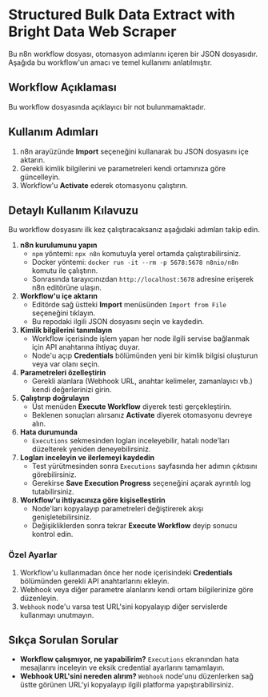 # Structured Bulk Data Extract with Bright Data Web Scraper

Bu n8n workflow dosyası, otomasyon adımlarını içeren bir JSON dosyasıdır.
Aşağıda bu workflow'un amacı ve temel kullanımı anlatılmıştır.

## Workflow Açıklaması
Bu workflow dosyasında açıklayıcı bir not bulunmamaktadır.

## Kullanım Adımları
1. n8n arayüzünde **Import** seçeneğini kullanarak bu JSON dosyasını içe aktarın.
2. Gerekli kimlik bilgilerini ve parametreleri kendi ortamınıza göre güncelleyin.
3. Workflow'u **Activate** ederek otomasyonu çalıştırın.
## Detaylı Kullanım Kılavuzu
Bu workflow dosyasını ilk kez çalıştıracaksanız aşağıdaki adımları takip edin.
1. **n8n kurulumunu yapın**
   - `npm` yöntemi: `npx n8n` komutuyla yerel ortamda çalıştırabilirsiniz.
   - Docker yöntemi: `docker run -it --rm -p 5678:5678 n8nio/n8n` komutu ile çalıştırın.
   - Sonrasında tarayıcınızdan `http://localhost:5678` adresine erişerek n8n editörüne ulaşın.
2. **Workflow'u içe aktarın**
   - Editörde sağ üstteki **Import** menüsünden `Import from File` seçeneğini tıklayın.
   - Bu repodaki ilgili JSON dosyasını seçin ve kaydedin.
3. **Kimlik bilgilerini tanımlayın**
   - Workflow içerisinde işlem yapan her node ilgili servise bağlanmak için API anahtarına ihtiyaç duyar.
   - Node'u açıp **Credentials** bölümünden yeni bir kimlik bilgisi oluşturun veya var olanı seçin.
4. **Parametreleri özelleştirin**
   - Gerekli alanlara (Webhook URL, anahtar kelimeler, zamanlayıcı vb.) kendi değerlerinizi girin.
5. **Çalıştırıp doğrulayın**
   - Üst menüden **Execute Workflow** diyerek testi gerçekleştirin.
   - Beklenen sonuçları alırsanız **Activate** diyerek otomasyonu devreye alın.
6. **Hata durumunda**
   - `Executions` sekmesinden logları inceleyebilir, hatalı node'ları düzelterek yeniden deneyebilirsiniz.
7. **Logları inceleyin ve ilerlemeyi kaydedin**
   - Test yürütmesinden sonra `Executions` sayfasında her adımın çıktısını görebilirsiniz.
   - Gerekirse **Save Execution Progress** seçeneğini açarak ayrıntılı log tutabilirsiniz.
8. **Workflow'u ihtiyacınıza göre kişiselleştirin**
   - Node'ları kopyalayıp parametreleri değiştirerek akışı genişletebilirsiniz.
   - Değişikliklerden sonra tekrar **Execute Workflow** deyip sonucu kontrol edin.

### Özel Ayarlar
1. Workflow'u kullanmadan önce her node içerisindeki **Credentials** bölümünden gerekli API anahtarlarını ekleyin.
2. Webhook veya diğer parametre alanlarını kendi ortam bilgilerinize göre düzenleyin.
3. `Webhook` node'u varsa test URL'sini kopyalayıp diğer servislerde kullanmayı unutmayın.

## Sıkça Sorulan Sorular
* **Workflow çalışmıyor, ne yapabilirim?** `Executions` ekranından hata mesajlarını inceleyin ve eksik credential ayarlarını tamamlayın.
* **Webhook URL'sini nereden alırım?** `Webhook` node'unu düzenlerken sağ üstte görünen URL'yi kopyalayıp ilgili platforma yapıştırabilirsiniz.
